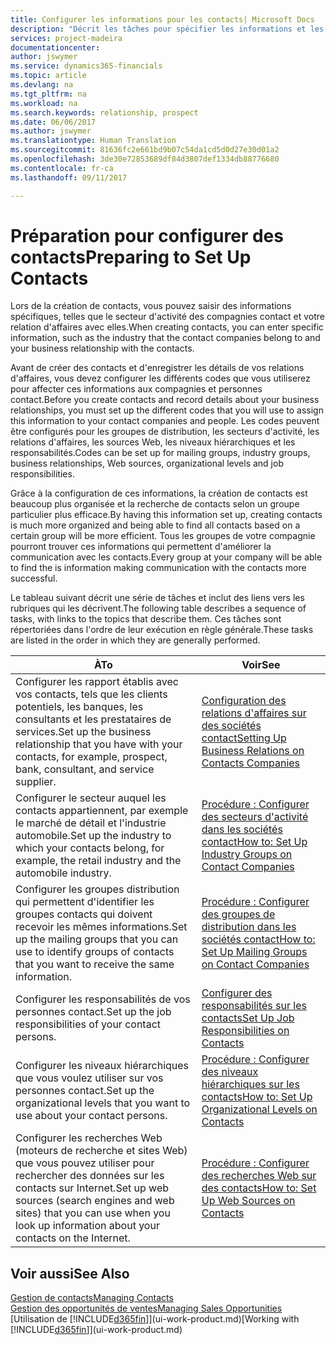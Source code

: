 ```yaml
---
title: Configurer les informations pour les contacts| Microsoft Docs
description: "Décrit les tâches pour spécifier les informations et les codes, par exemple, sur les secteurs d'activité et les relations d'affaires, avant de paramétrer des contacts."
services: project-madeira
documentationcenter: 
author: jswymer
ms.service: dynamics365-financials
ms.topic: article
ms.devlang: na
ms.tgt_pltfrm: na
ms.workload: na
ms.search.keywords: relationship, prospect
ms.date: 06/06/2017
ms.author: jswymer
ms.translationtype: Human Translation
ms.sourcegitcommit: 81636fc2e661bd9b07c54da1cd5d0d27e30d01a2
ms.openlocfilehash: 3de30e72853689df84d3807def1334db88776680
ms.contentlocale: fr-ca
ms.lasthandoff: 09/11/2017

---
```

# <a name="preparing-to-set-up-contacts"></a><span data-ttu-id="1b096-103">Préparation pour configurer des contacts</span><span class="sxs-lookup"><span data-stu-id="1b096-103">Preparing to Set Up Contacts</span></span>
<span data-ttu-id="1b096-104">Lors de la création de contacts, vous pouvez saisir des informations spécifiques, telles que le secteur d'activité des compagnies contact et votre relation d'affaires avec elles.</span><span class="sxs-lookup"><span data-stu-id="1b096-104">When creating contacts, you can enter specific information, such as the industry that the contact companies belong to and your business relationship with the contacts.</span></span>

<span data-ttu-id="1b096-105">Avant de créer des contacts et d'enregistrer les détails de vos relations d'affaires, vous devez configurer les différents codes que vous utiliserez pour affecter ces informations aux compagnies et personnes contact.</span><span class="sxs-lookup"><span data-stu-id="1b096-105">Before you create contacts and record details about your business relationships, you must set up the different codes that you will use to assign this information to your contact companies and people.</span></span> <span data-ttu-id="1b096-106">Les codes peuvent être configurés pour les groupes de distribution, les secteurs d'activité, les relations d'affaires, les sources Web, les niveaux hiérarchiques et les responsabilités.</span><span class="sxs-lookup"><span data-stu-id="1b096-106">Codes can be set up for mailing groups, industry groups, business relationships, Web sources, organizational levels and job responsibilities.</span></span>

<span data-ttu-id="1b096-107">Grâce à la configuration de ces informations, la création de contacts est beaucoup plus organisée et la recherche de contacts selon un groupe particulier plus efficace.</span><span class="sxs-lookup"><span data-stu-id="1b096-107">By having this information set up, creating contacts is much more organized and being able to find all contacts based on a certain group will be more efficient.</span></span> <span data-ttu-id="1b096-108">Tous les groupes de votre compagnie pourront trouver ces informations qui permettent d'améliorer la communication avec les contacts.</span><span class="sxs-lookup"><span data-stu-id="1b096-108">Every group at your company will be able to find the is information making communication with the contacts more successful.</span></span>

<span data-ttu-id="1b096-109">Le tableau suivant décrit une série de tâches et inclut des liens vers les rubriques qui les décrivent.</span><span class="sxs-lookup"><span data-stu-id="1b096-109">The following table describes a sequence of tasks, with links to the topics that describe them.</span></span> <span data-ttu-id="1b096-110">Ces tâches sont répertoriées dans l'ordre de leur exécution en règle générale.</span><span class="sxs-lookup"><span data-stu-id="1b096-110">These tasks are listed in the order in which they are generally performed.</span></span>

| <span data-ttu-id="1b096-111">À</span><span class="sxs-lookup"><span data-stu-id="1b096-111">To</span></span> | <span data-ttu-id="1b096-112">Voir</span><span class="sxs-lookup"><span data-stu-id="1b096-112">See</span></span> |
| --- | --- |
| <span data-ttu-id="1b096-113">Configurer les rapport établis avec vos contacts, tels que les clients potentiels, les banques, les consultants et les prestataires de services.</span><span class="sxs-lookup"><span data-stu-id="1b096-113">Set up the business relationship that you have with your contacts, for example, prospect, bank, consultant, and service supplier.</span></span> |[<span data-ttu-id="1b096-114">Configuration des relations d'affaires sur des sociétés contact</span><span class="sxs-lookup"><span data-stu-id="1b096-114">Setting Up Business Relations on Contacts Companies</span></span>](marketing-business-relations.md) |
| <span data-ttu-id="1b096-115">Configurer le secteur auquel les contacts appartiennent, par exemple le marché de détail et l'industrie automobile.</span><span class="sxs-lookup"><span data-stu-id="1b096-115">Set up the industry to which your contacts belong, for example, the retail industry and the automobile industry.</span></span> |[<span data-ttu-id="1b096-116">Procédure : Configurer des secteurs d'activité dans les sociétés contact</span><span class="sxs-lookup"><span data-stu-id="1b096-116">How to: Set Up Industry Groups on Contact Companies</span></span>](marketing-industry-groups.md) |
| <span data-ttu-id="1b096-117">Configurer les groupes distribution qui permettent d'identifier les groupes contacts qui doivent recevoir les mêmes informations.</span><span class="sxs-lookup"><span data-stu-id="1b096-117">Set up the mailing groups that you can use to identify groups of contacts that you want to receive the same information.</span></span> |[<span data-ttu-id="1b096-118">Procédure : Configurer des groupes de distribution dans les sociétés contact</span><span class="sxs-lookup"><span data-stu-id="1b096-118">How to: Set Up Mailing Groups on Contact Companies</span></span>](marketing-mailing-groups.md) |
| <span data-ttu-id="1b096-119">Configurer les responsabilités de vos personnes contact.</span><span class="sxs-lookup"><span data-stu-id="1b096-119">Set up the job responsibilities of your contact persons.</span></span> |[<span data-ttu-id="1b096-120">Configurer des responsabilités sur les contacts</span><span class="sxs-lookup"><span data-stu-id="1b096-120">Set Up Job Responsibilities on Contacts</span></span>](marketing-job-responsibilities.md) |
| <span data-ttu-id="1b096-121">Configurer les niveaux hiérarchiques que vous voulez utiliser sur vos personnes contact.</span><span class="sxs-lookup"><span data-stu-id="1b096-121">Set up the organizational levels that you want to use about your contact persons.</span></span> |[<span data-ttu-id="1b096-122">Procédure : Configurer des niveaux hiérarchiques sur les contacts</span><span class="sxs-lookup"><span data-stu-id="1b096-122">How to: Set Up Organizational Levels on Contacts</span></span>](marketing-organizational-levels.md) |
| <span data-ttu-id="1b096-123">Configurer les recherches Web (moteurs de recherche et sites Web) que vous pouvez utiliser pour rechercher des données sur les contacts sur Internet.</span><span class="sxs-lookup"><span data-stu-id="1b096-123">Set up web sources (search engines and web sites) that you can use when you look up information about your contacts on the Internet.</span></span> |[<span data-ttu-id="1b096-124">Procédure : Configurer des recherches Web sur des contacts</span><span class="sxs-lookup"><span data-stu-id="1b096-124">How to: Set Up Web Sources on Contacts</span></span>](marketing-web-sources.md) |

## <a name="see-also"></a><span data-ttu-id="1b096-125">Voir aussi</span><span class="sxs-lookup"><span data-stu-id="1b096-125">See Also</span></span>
[<span data-ttu-id="1b096-126">Gestion de contacts</span><span class="sxs-lookup"><span data-stu-id="1b096-126">Managing Contacts</span></span>](marketing-contacts.md)  
[<span data-ttu-id="1b096-127">Gestion des opportunités de ventes</span><span class="sxs-lookup"><span data-stu-id="1b096-127">Managing Sales Opportunities</span></span>](marketing-manage-sales-opportunities.md)  
<span data-ttu-id="1b096-128">[Utilisation de [!INCLUDE[d365fin](includes/d365fin_md.md)]](ui-work-product.md)</span><span class="sxs-lookup"><span data-stu-id="1b096-128">[Working with [!INCLUDE[d365fin](includes/d365fin_md.md)]](ui-work-product.md)</span></span>

